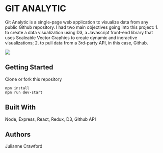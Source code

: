 # GIT ANALYTIC
Git Analytic is a single-page web application to visualize data from any public Github repository. I had two main objectives going into this project: 1. to create a data visualization using D3, a Javascript front-end library that uses Scaleable Vector Graphics to create dynamic and ineractive visualizations; 2. to pull data from a 3rd-party API, in this case, Github.

![](gitAnalytic.gif)

## Getting Started
Clone or fork this repository

```
npm install
npm run dev-start
```

## Built With
Node, Express, React, Redux, D3, Github API

## Authors
Julianne Crawford
